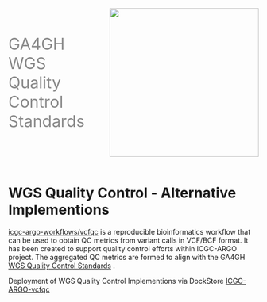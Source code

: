 <div class="title container" style="display: flex; align-items: center; gap: 50px;">
  <h1 style="font-size: 2rem; font-weight: normal; color: #888888; margin: 0;">
    <a href="https://github.com/ga4gh/quality-control-wgs" style="color: inherit; text-decoration: none;">
      GA4GH WGS Quality Control Standards
    </a>
  </h1>
  <img src="https://www.ga4gh.org/wp-content/themes/ga4gh/dist/assets/svg/logos/logo-full-color.svg" class="title" width="300">
</div>
<br>


# WGS Quality Control - Alternative Implementions

[icgc-argo-workflows/vcfqc](https://github.com/icgc-argo-workflows/vcfqc) is a reproducible bioinformatics workflow that can be used to obtain QC metrics from variant calls in VCF/BCF format. It has been created to support quality control efforts within ICGC-ARGO project. The aggregated QC metrics are formed to align with the GA4GH [WGS Quality Control Standards](https://www.ga4gh.org/product/wgs-quality-control-standards/)
.

Deployment of WGS Quality Control Implementions via DockStore [ICGC-ARGO-vcfqc](https://dockstore.org/workflows/github.com/icgc-argo-workflows/vcfqc/VCFQC:main?tab=info)
